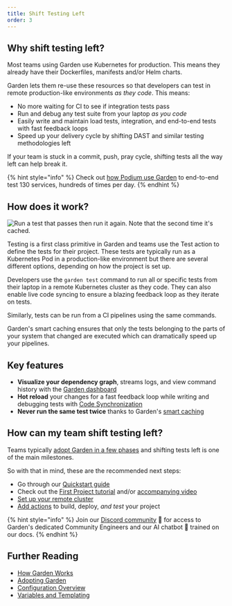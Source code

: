 ```yaml
---
title: Shift Testing Left
order: 3
---
```


## Why shift testing left?

Most teams using Garden use Kubernetes for production. This means they already have their Dockerfiles, manifests and/or Helm charts.

Garden lets them re-use these resources so that developers can test in remote production-like environments _as they code_. This means:

- No more waiting for CI to see if integration tests pass
- Run and debug any test suite from your laptop _as you code_
- Easily write and maintain load tests, integration, and end-to-end tests with fast feedback loops
- Speed up your delivery cycle by shifting DAST and similar testing methodologies left

If your team is stuck in a commit, push, pray cycle, shifting tests all the way left can help break it.

{% hint style="info" %}
Check out [how Podium use Garden](https://garden.io/blog/testing-microservices) to end-to-end test 130 services, hundreds of times per day.
{% endhint %}

## How does it work?

![Run a test that passes then run it again. Note that the second time it's cached.](https://github.com/garden-io/garden/assets/5373776/978db934-6728-430d-aa24-56b1b5b6fd4a)

Testing is a first class primitive in Garden and teams use the Test action to define the tests for their project. These tests are typically run as a Kubernetes Pod in a production-like environment but there are several different options, depending on how the project is set up.

Developers use the `garden test` command to run all or specific tests from their laptop in a remote Kubernetes cluster as they code. They can also enable live code syncing to ensure a blazing feedback loop as they iterate on tests.

Similarly, tests can be run from a CI pipelines using the same commands.

Garden's smart caching ensures that only the tests belonging to the parts of your system that changed are executed which can dramatically speed up your pipelines.

## Key features

- **Visualize your dependency graph**, streams logs, and view command history with the [Garden dashboard](https://app.garden.io)
- **Hot reload** your changes for a fast feedback loop while writing and debugging tests with [Code Synchronization](https://docs.garden.io/guides/code-synchronization)
- **Never run the same test twice** thanks to Garden's [smart caching](../overview/how-garden-works.md#caching)

## How can my team shift testing left?

Teams typically [adopt Garden in a few phases](../overview/adopting-garden.md) and shifting tests left is one of the main milestones.

So with that in mind, these are the recommended next steps:

- Go through our [Quickstart guide](../getting-started/quickstart.md)
- Check out the [First Project tutorial](../tutorials/README.md) and/or [accompanying video](https://youtu.be/0y5E8K-8kr4)
- [Set up your remote cluster](../k8s-plugins/remote-k8s/README.md)
- [Add actions](../k8s-plugins/actions/README.md) to build, deploy, _and test_ your project

{% hint style="info" %}
Join our [Discord community](https://go.garden.io/discord) 🌸 for access to Garden's dedicated Community Engineers and our AI chatbot 🤖  trained on our docs.
{% endhint %}

## Further Reading

- [How Garden Works](../overview/how-garden-works.md)
- [Adopting Garden](../overview/adopting-garden.md)
- [Configuration Overview](../using-garden/configuration-overview.md)
- [Variables and Templating](../using-garden/variables-and-templating.md)

